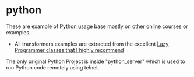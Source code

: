 # python
These are example of Python usage base mostly on other online courses or examples.

* All transformers examples are extracted from the excellent [Lazy Programmer classes that I highly recommend](https://lazyprogrammer.me)

The only original Python Project is inside "python_server" which is used to run Python code remotely using telnet.
